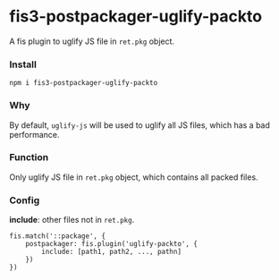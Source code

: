 # fis3-postpackager-uglify-packto
A fis plugin to uglify JS file in `ret.pkg` object.

### Install
```
npm i fis3-postpackager-uglify-packto
```

### Why
By default, `uglify-js` will be used to uglify all JS files, which has a bad performance.

### Function
Only uglify JS file in `ret.pkg` object, which contains all packed files.

### Config
**include**: other files not in `ret.pkg`.
```
fis.match('::package', {
	postpackager: fis.plugin('uglify-packto', {
		include: [path1, path2, ..., pathn]
	})
})
```